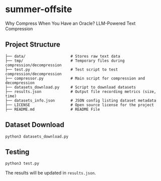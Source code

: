 # summer-offsite
Why Compress When You Have an Oracle? LLM-Powered Text Compression

## Project Structure
```
├── data/                    # Stores raw text data
├── tmp/                     # Temporary files during compression/decompression
├── test.py                  # Test script to test compression/decompression
├── compressor.py            # Main script for compression and decompression
├── datasets_download.py     # Script to download datasets
├── results.json             # Output file recording metrics (size, time)
├── datasets_info.json       # JSON config listing dataset metadata
├── LICENSE                  # Open source license for the project
├── README.md                # README File
```

## Dataset Download
```
python3 datasets_download.py
```

## Testing
```
python3 test.py
```
The results will be updated in `results.json`.